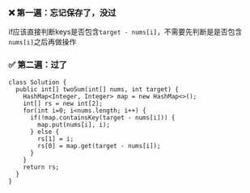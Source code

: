 ### :x: 第一遍：忘记保存了，没过
if应该直接判断keys是否包含`target - nums[i]`，不需要先判断是是否包含`nums[i]`之后再做操作

### :white_check_mark: 第二遍：过了
```
class Solution {
  public int[] twoSum(int[] nums, int target) {
    HashMap<Integer, Integer> map = new HashMap<>();
    int[] rs = new int[2];
    for(int i=0; i<nums.length; i++) {
      if(!map.containsKey(target - nums[i])) {
        map.put(nums[i], i);
      } else {
        rs[1] = i;
        rs[0] = map.get(target - nums[i]);
      }
    }
    return rs;
  }
}
```

